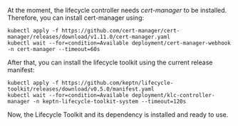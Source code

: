 At the moment, the lifecycle controller needs *cert-manager* to be installed. Therefore, you can install cert-manager using:

<!-- 
[cert-manager](https://github.com/cert-manager/cert-manager/releases/download/v1.11.0/cert-manager.yaml)
-->
```
kubectl apply -f https://github.com/cert-manager/cert-manager/releases/download/v1.11.0/cert-manager.yaml
kubectl wait --for=condition=Available deployment/cert-manager-webhook -n cert-manager --timeout=60s
```

After that, you can install the lifecycle toolkit using the current release manifest:
<!---x-release-please-start-version-->
```
kubectl apply -f https://github.com/keptn/lifecycle-toolkit/releases/download/v0.5.0/manifest.yaml
kubectl wait --for=condition=Available deployment/klc-controller-manager -n keptn-lifecycle-toolkit-system --timeout=120s
```
<!---x-release-please-end-->

Now, the Lifecycle Toolkit and its dependency is installed and ready to use.